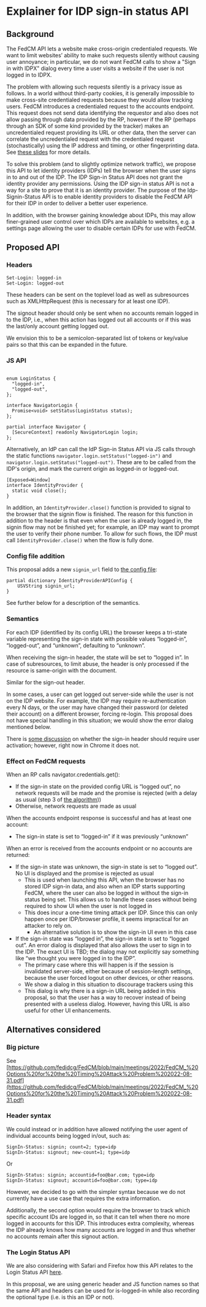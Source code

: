 # Explainer for IDP sign-in status API

## Background

The FedCM API lets a website make cross-origin credentialed requests. We want
to limit websites’ ability to make such requests silently without causing user
annoyance; in particular, we do not want FedCM calls to show a "Sign in with
IDPX" dialog every time a user visits a website if the user is not logged in to
IDPX.

The problem with allowing such requests silently is a privacy issue as follows.
In a world without third-party cookies, it is generally impossible to make
cross-site credentialed requests because they would allow tracking users. FedCM
introduces a credentialed request to the accounts endpoint. This request does
not send data identifying the requestor and also does not allow passing through
data provided by the RP, however if the RP (perhaps through an SDK of some kind
provided by the tracker) makes an uncredentialed request providing its URL or
other data, then the server can correlate the uncredentialed request with the
credentialed request (stochastically) using the IP address and timing, or other
fingerprinting data. See [these
slides](https://github.com/fedidcg/FedCM/blob/main/meetings/2022/FedCM_%20Options%20for%20the%20Timing%20Attack%20Problem%202022-08-31.pdf)
for more details. 

To solve this problem (and to slightly optimize network traffic), we propose
this API to let identity providers (IDPs) tell the browser when the user signs
in to and out of the IDP. The IDP Sign-in Status API does not grant the
identity provider any permissions. Using the IDP sign-in status API is not a
way for a site to prove that it is an identity provider. The purpose of the
Idp-Signin-Status API is to enable identity providers to disable the FedCM API
for their IDP in order to deliver a better user experience.

In addition, with the browser gaining knowledge about IDPs, this may allow
finer-grained user control over which IDPs are available to websites, e.g. a
settings page allowing the user to disable certain IDPs for use with FedCM.


## Proposed API


### Headers

```http
Set-Login: logged-in
Set-Login: logged-out
```

These headers can be sent on the toplevel load as well as subresources such as
XMLHttpRequest (this is necessary for at least one IDP).

The signout header should only be sent when no accounts remain logged in
to the IDP, i.e., when this action has logged out all accounts or if this
was the last/only account getting logged out.

We envision this to be a semicolon-separated list of tokens or key/value pairs
so that this can be expanded in the future.

### JS API

```idl

enum LoginStatus {
  "logged-in",
  "logged-out",
};

interface NavigatorLogin {
  Promise<void> setStatus(LoginStatus status);
};

partial interface Navigator {
  [SecureContext] readonly NavigatorLogin login;
};
```

Alternatively, an IdP can call the IdP Sign-in Status API via JS calls through
the static functions `navigator.login.setStatus("logged-in")` and
`navigator.login.setStatus("logged-out")`. These are to be called from the IDP's
origin, and mark the current origin as logged-in or logged-out.

```idl
[Exposed=Window]
interface IdentityProvider {
  static void close();
}
```

In addition, an `IdentityProvider.close()` function is provided to signal to the browser that the
signin flow is finished. The reason for this function in addition to the header
is that even when the user is already logged in, the signin flow may not be
finished yet; for example, an IDP may want to prompt the user to verify their
phone number. To allow for such flows, the IDP must call
`IdentityProvider.close()` when the flow is fully done.

### Config file addition

This proposal adds a new `signin_url` field to [the config file](https://fedidcg.github.io/FedCM/#dictdef-identityproviderapiconfig):


```
partial dictionary IdentityProviderAPIConfig {
	USVString signin_url;
}
```

See further below for a description of the semantics.


### Semantics

For each IDP (identified by its config URL) the browser keeps a tri-state
variable representing the sign-in state with possible values “logged-in”,
“logged-out”, and “unknown”, defaulting to “unknown”.

When receiving the sign-in header, the state will be set to “logged in”. In
case of subresources, to limit abuse, the header is only processed if the
resource is same-origin with the document.

Similar for the sign-out header.

In some cases, a user can get logged out server-side while the user is not on
the IDP website. For example, the IDP may require re-authentication every N
days, or the user may have changed their password (or deleted their account) on
a different browser, forcing re-login. This proposal does not have special
handling in this situation; we would show the error dialog mentioned below.

There is [some discussion](https://crbug.com/1381505) on whether the sign-in header should require user activation; however, right now in Chrome it does not.


### Effect on FedCM requests

When an RP calls navigator.credentials.get():

* If the sign-in state on the provided config URL is “logged out”, no
network requests will be made and the promise is rejected (with a delay
as usual (step 3 of
[the algorithm](https://fedidcg.github.io/FedCM/#dom-identitycredential-discoverfromexternalsource-slot)))
* Otherwise, network requests are made as usual

When the accounts endpoint response is successful and has at least one account:

* The sign-in state is set to “logged-in” if it was previously “unknown”


When an error is received from the accounts endpoint or no accounts are returned:

* If the sign-in state was unknown, the sign-in state is set to “logged out”. No UI is displayed and the promise is rejected as usual
    * This is used when launching this API, when the browser has no stored IDP sign-in data, and also when an IDP starts supporting FedCM, where the user can also be logged in without the sign-in status being set. This allows us to handle these cases without being required to show UI when the user is not logged in
    * This does incur a one-time timing attack per IDP. Since this can only happen once per IDP/browser profile, it seems impractical for an attacker to rely on.
        * An alternative solution is to show the sign-in UI even in this case
* If the sign-in state was “logged in”, the sign-in state is set to “logged out”. An error dialog is displayed that also allows the user to sign in to the IDP. The exact UI is TBD; the dialog may not explicitly say something like “we thought you were logged in to the IDP”.
    * The primary case where this will happen is if the session is invalidated server-side, either because of session-length settings, because the user forced logout on other devices, or other reasons.
    * We show a dialog in this situation to discourage trackers using this
    * This dialog is why there is a sign-in URL being added in this proposal, so that the user has a way to recover instead of being presented with a useless dialog. However, having this URL is also useful for other UI enhancements.


## Alternatives considered

### Big picture

See [https://github.com/fedidcg/FedCM/blob/main/meetings/2022/FedCM_%20Options%20for%20the%20Timing%20Attack%20Problem%202022-08-31.pdf](https://github.com/fedidcg/FedCM/blob/main/meetings/2022/FedCM_%20Options%20for%20the%20Timing%20Attack%20Problem%202022-08-31.pdf) 

### Header syntax

We could instead or in addition have allowed notifying the user agent of
individual accounts being logged in/out, such as:

```
SignIn-Status: signin; count=2; type=idp
SignIn-Status: signout; new-count=1; type=idp
```

Or

```
SignIn-Status: signin; accountid=foo@bar.com; type=idp
SignIn-Status: signout; accountid=foo@bar.com; type=idp
```

However, we decided to go with the simpler syntax because we do not currently
have a use case that requires the extra information.

Additionally, the second option would require the browser to track which
specific account IDs are logged in, so that it can tell when there no
more logged in accounts for this IDP. This introduces extra complexity,
whereas the IDP already knows how many accounts are logged in and thus
whether no accounts remain after this signout action.

### The Login Status API

We are also considering with Safari and Firefox how this API relates to the Login Status API [here](https://github.com/privacycg/is-logged-in/issues/53).

In this proposal, we are using generic header and JS function names so that the same API and
headers can be used for is-logged-in while also recording the optional type (i.e. is this
an IDP or not).


